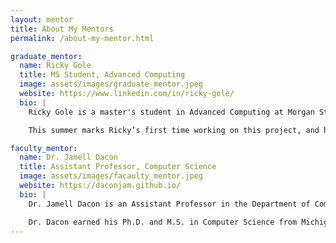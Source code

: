 ```yaml
---
layout: mentor
title: About My Mentors
permalink: /about-my-mentor.html

graduate_mentor:
  name: Ricky Gole
  title: MS Student, Advanced Computing
  image: assets/images/graduate_mentor.jpeg
  website: https://www.linkedin.com/in/ricky-gole/
  bio: |
    Ricky Gole is a master's student in Advanced Computing at Morgan State University. His background spans reinforcement learning, cloud security, and data science. He is currently investigating the use of Deep Q-Networks (DQNs) for healthcare decision-making and will be mentoring undergraduate researchers in the AI-Driven Comorbidity Management project during the 2025 Summer AI Research Institute.

    This summer marks Ricky’s first time working on this project, and his strong foundation in AI positions him well to guide students through training models, analyzing datasets, and simulating treatment outcomes.

faculty_mentor:
  name: Dr. Jamell Dacon
  title: Assistant Professor, Computer Science
  image: assets/images/facaulty_mentor.jpeg
  website: https://daconjam.github.io/
  bio: |
    Dr. Jamell Dacon is an Assistant Professor in the Department of Computer Science at Morgan State University, where he serves as the Director & Lead PI of the Machine Intelligence and Data Science (MINDS) Lab and is a faculty member at the Center for Equitable AI and Machine Learning Systems (CEAMLS). His research explores the intersection of AI/ML with social equity, focusing on fairness, bias, and error disparities in critical applications like healthcare.

    Dr. Dacon earned his Ph.D. and M.S. in Computer Science from Michigan State University and a B.S. in Mathematics and A.S. in Computer Science from CUNY Medgar Evers College. He continues to serve as a reviewer and committee member for top-tier AI/ML conferences including ACL, ICML, IJCAI, and KDD.
---
```


